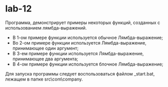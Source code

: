 # lab-12 
Программа, демонстрирует примеры некоторых функций, созданных с использованием лямбда-выражений.
- В 1-ом примере функции используется обычное Лямбда-выражение; 
- Во 2-ом примере функции используется Лямбда-выражение, принимающее один аргумент; 
- В 3-ем примере функции используется Лямбда-выражение, принимающее два аргумента; 
- В 4-ом примере функции используется блочное Лямбда-выражение; 

Для запуска программы следует воспользоваться файлом _start.bat, лежащем в папке src\com\company.

